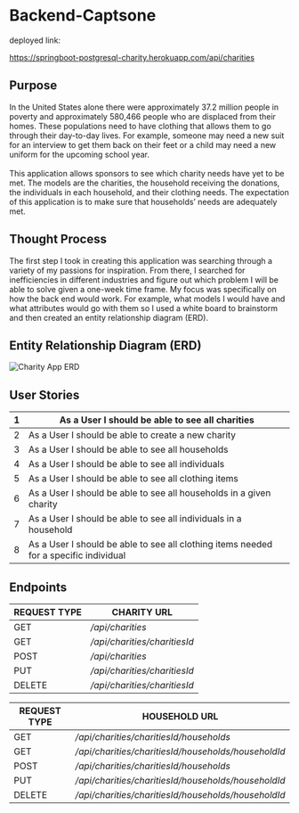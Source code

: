 # Backend-Captsone

deployed link: 

[//]: # (https://springboot-postgresql-charity.herokuapp.com/)
https://springboot-postgresql-charity.herokuapp.com/api/charities

## Purpose
In the United States alone there were approximately 37.2 million people in poverty and approximately 580,466 people who are displaced from their homes. These populations need to have clothing that allows them to go through their day-to-day lives. For example, someone may need a new suit for an interview to get them back on their feet or a child may need a new uniform for the upcoming school year.
<br> 
<br>This application allows sponsors to see which charity needs have yet to be met. The models are the charities, the household receiving the donations, the individuals in each household, and their clothing needs. The expectation of this application is to make sure that households’ needs are adequately met.

## Thought Process

The first step I took in creating this application was searching through a variety of my passions for inspiration. From there, I searched for inefficiencies in different industries and figure out which problem I will be able to solve given a one-week time frame. My focus was specifically on how the back end would work. For example, what models I would have and what attributes would go with them so I used a white board to brainstorm and then created an entity relationship diagram (ERD). 

## Entity Relationship Diagram (ERD)
![Charity App ERD](https://user-images.githubusercontent.com/77082461/156379757-a46abc53-e461-4e4e-99e0-45e36da0e480.png)

## User Stories 

| 1   | As a User I should be able to see all charities                                       |
|-----|---------------------------------------------------------------------------------------|
| 2   | As a User I should be able to create a new charity                                    |
| 3   | As a User I should be able to see all households                                      |
| 4   | As a User I should be able to see all individuals                                     |
| 5   | As a User I should be able to see all clothing items                                  |
| 6   | As a User I should be able to see all households in a given charity                   |
| 7   | As a User I should be able to see all individuals in a household                      |
| 8   | As a User I should be able to see all clothing items needed for a specific individual |

## Endpoints
| REQUEST TYPE | CHARITY URL                  |
|--------------|------------------------------|
| GET          | _/api/charities_             |
| GET          | _/api/charities/charitiesId_ |
| POST         | _/api/charities_             |
| PUT          | _/api/charities/charitiesId_ |
| DELETE       | _/api/charities/charitiesId_ |

| REQUEST TYPE | HOUSEHOLD URL                                       |
|--------------|-----------------------------------------------------|
| GET          | _/api/charities/charitiesId/households_             |
| GET          | _/api/charities/charitiesId/households/householdId_ |
| POST         | _/api/charities/charitiesId/households_             |
| PUT          | _/api/charities/charitiesId/households/householdId_ |
| DELETE       | _/api/charities/charitiesId/households/householdId_ |
